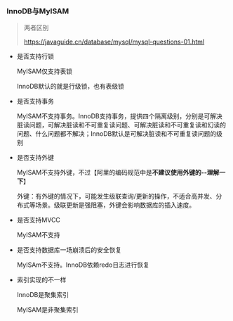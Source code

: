 ### InnoDB与MyISAM

> 两者区别
>
> https://javaguide.cn/database/mysql/mysql-questions-01.html

- 是否支持行锁

  MyISAM仅支持表锁

  InnoDB默认的就是行级锁，也有表级锁

- 是否支持事务

  MyISAM不支持事务。InnoDB支持事务，提供四个隔离级别，分别是可解决脏读问题，可解决脏读和不可重复读问题、可解决脏读和不可重复读和幻读的问题、什么问题都不解决；InnoDB默认是可解决脏读和不可重复读问题的级别

- 是否支持外键

  MyISAM不支持外键，不过【阿里的编码规范中是**不建议使用外键的--理解一下**】

  外键：有外键的情况下，可能发生级联查询/更新的操作，不适合高并发、分布式等场景。级联更新是强阻塞，外键会影响数据库的插入速度。

- 是否支持MVCC

  MyISAM不支持

- 是否支持数据库一场崩溃后的安全恢复

  MyISAm不支持。InnoDB依赖redo日志进行恢复

- 索引实现的不一样

  InnoDB是聚集索引

  MyISAM是非聚集索引